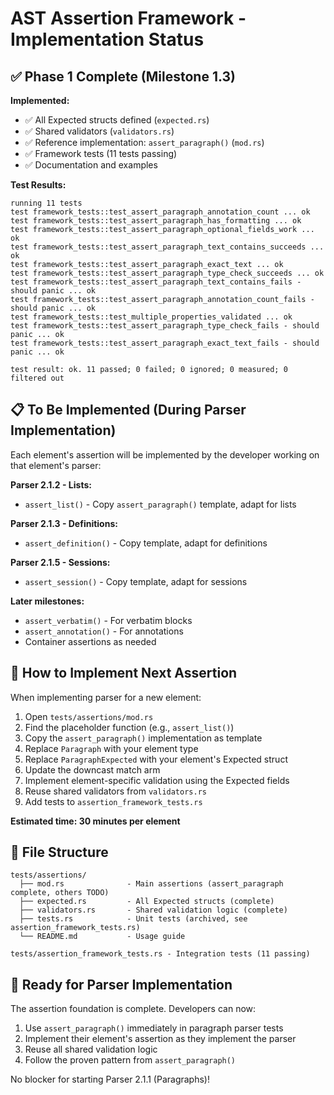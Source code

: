 # AST Assertion Framework - Implementation Status

## ✅ Phase 1 Complete (Milestone 1.3)

**Implemented:**

- ✅ All Expected structs defined (`expected.rs`)
- ✅ Shared validators (`validators.rs`)
- ✅ Reference implementation: `assert_paragraph()` (`mod.rs`)
- ✅ Framework tests (11 tests passing)
- ✅ Documentation and examples

**Test Results:**

```
running 11 tests
test framework_tests::test_assert_paragraph_annotation_count ... ok
test framework_tests::test_assert_paragraph_has_formatting ... ok
test framework_tests::test_assert_paragraph_optional_fields_work ... ok
test framework_tests::test_assert_paragraph_text_contains_succeeds ... ok
test framework_tests::test_assert_paragraph_exact_text ... ok
test framework_tests::test_assert_paragraph_type_check_succeeds ... ok
test framework_tests::test_assert_paragraph_text_contains_fails - should panic ... ok
test framework_tests::test_assert_paragraph_annotation_count_fails - should panic ... ok
test framework_tests::test_multiple_properties_validated ... ok
test framework_tests::test_assert_paragraph_type_check_fails - should panic ... ok
test framework_tests::test_assert_paragraph_exact_text_fails - should panic ... ok

test result: ok. 11 passed; 0 failed; 0 ignored; 0 measured; 0 filtered out
```

## 📋 To Be Implemented (During Parser Implementation)

Each element's assertion will be implemented by the developer working on that element's parser:

**Parser 2.1.2 - Lists:**

- `assert_list()` - Copy `assert_paragraph()` template, adapt for lists

**Parser 2.1.3 - Definitions:**

- `assert_definition()` - Copy template, adapt for definitions

**Parser 2.1.5 - Sessions:**

- `assert_session()` - Copy template, adapt for sessions

**Later milestones:**

- `assert_verbatim()` - For verbatim blocks
- `assert_annotation()` - For annotations
- Container assertions as needed

## 🎯 How to Implement Next Assertion

When implementing parser for a new element:

1. Open `tests/assertions/mod.rs`
2. Find the placeholder function (e.g., `assert_list()`)
3. Copy the `assert_paragraph()` implementation as template
4. Replace `Paragraph` with your element type
5. Replace `ParagraphExpected` with your element's Expected struct
6. Update the downcast match arm
7. Implement element-specific validation using the Expected fields
8. Reuse shared validators from `validators.rs`
9. Add tests to `assertion_framework_tests.rs`

**Estimated time: 30 minutes per element**

## 📁 File Structure

```
tests/assertions/
  ├── mod.rs              - Main assertions (assert_paragraph complete, others TODO)
  ├── expected.rs         - All Expected structs (complete)
  ├── validators.rs       - Shared validation logic (complete)
  ├── tests.rs            - Unit tests (archived, see assertion_framework_tests.rs)
  └── README.md           - Usage guide

tests/assertion_framework_tests.rs - Integration tests (11 passing)
```

## 🚀 Ready for Parser Implementation

The assertion foundation is complete. Developers can now:

1. Use `assert_paragraph()` immediately in paragraph parser tests
2. Implement their element's assertion as they implement the parser
3. Reuse all shared validation logic
4. Follow the proven pattern from `assert_paragraph()`

No blocker for starting Parser 2.1.1 (Paragraphs)!
